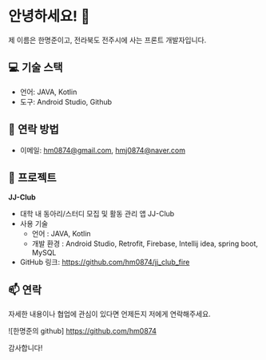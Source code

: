 # 안녕하세요! 👋

제 이름은 한명준이고, 전라북도 전주시에 사는 프론트 개발자입니다.

## 💻 기술 스택

- 언어: JAVA, Kotlin
- 도구: Android Studio, Github

## 🤝 연락 방법

- 이메일: hm0874@gmail.com, hmj0874@naver.com

## 🚀 프로젝트

**JJ-Club**
   - 대학 내 동아리/스터디 모집 및 활동 관리 앱 JJ-Club
   - 사용 기술
     * 언어 : JAVA, Kotlin
     * 개발 환경 : Android Studio, Retrofit, Firebase, Intellij idea, spring boot, MySQL
   - GitHub 링크: https://github.com/hm0874/jj_club_fire


## 📫 연락

자세한 내용이나 협업에 관심이 있다면 언제든지 저에게 연락해주세요. 

![한명준의 github] https://github.com/hm0874

감사합니다!

